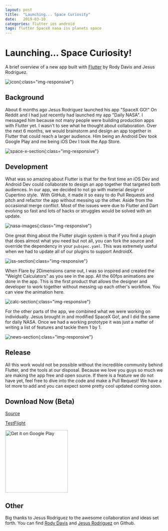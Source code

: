 ```yaml
---
layout: post
title:  "Launching... Space Curiosity"
date:   2019-03-10
categories: flutter ios android
tags: flutter SpaceX nasa iss planets space
---
```


# Launching… Space Curiosity!
A brief overview of a new app built with [Flutter](https://Flutter.io) by Rody Davis and Jesus Rodriguez.

![icon](/assets/images/space-curiosity/icon.png){:class="img-responsive"}

## Background

About 6 months ago Jesus Rodriguez launched his app "SpaceX GO!" On Reddit and I had just recently had launched my app "Daily NASA". I messaged him because not many people were building production apps with Flutter yet. I wasn't to see what he thought about collaboration. Over the next 6 months, we would brainstorm and design an app together in Flutter that could reach a larger audience. Him being an Android Dev took Google Play and me being iOS Dev I took the App Store.

![space-x-section](/assets/images/space-curiosity/space-x.PNG){:class="img-responsive"}

## Development

What was so amazing about Flutter is that for the first time an iOS Dev and Android Dev could collaborate to design an app together that targeted both audiences. In our app, we decided to not go with material design or Cupertino style. 
With GitHub, it made it so easy to do Pull Requests and pitch and refactor the app without messing up the other. Aside from the occasional merge conflict. Most of the issues were due to Flutter and Dart evolving so fast and lots of hacks or struggles would be solved with an update.

![nasa-images](/assets/images/space-curiosity/nasa-images.PNG){:class="img-responsive"}

One great thing about the Flutter plugin system is that if you find a plugin that does almost what you need but not all, you can fork the source and override the dependency in your `pubspec.yaml`. This was extremely useful when we had to update all of our plugins to support AndroidX.

![iss-section](/assets/images/space-curiosity/iss.PNG){:class="img-responsive"}

When Flare by 2Dimensions came out, I was so inspired and created the "Weight Calculators" as you see in the app. All the 60fps animations are done in the app. This is the first product that allows the designer and developer to work together without messing up each other's workflow. You can view the animation here.

![calc-section](/assets/images/space-curiosity/calc.PNG){:class="img-responsive"}

For the other parts of the app, we combined what we were working on individually. Jesus brought in and modified SpaceX Go!, and I did the same for daily NASA. Once we had a working prototype it was just a matter of writing a list of features and tackle them 1 by 1.

![news-section](/assets/images/space-curiosity/news.PNG){:class="img-responsive"}

## Release

All this work would not be possible without the incredible community behind Flutter, and the tools at our disposal. Because we love you guys so much we are making the app free and open source. If there is a feature we do not have yet, feel free to dive into the code and make a Pull Request! We have a lot more to add and you can expect some pretty cool updated coming soon.

## Download Now (Beta)

[Source](https://github.com/jesusrp98/space-curiosity)

[TestFlight](https://testflight.apple.com/join/uIwSD3Rj)

<a href='https://play.google.com/store/apps/details?id=com.chechu.curiosity&pcampaignid=MKT-Other-global-all-co-prtnr-py-PartBadge-Mar2515-1'><img alt='Get it on Google Play' src='https://play.google.com/intl/en_us/badges/images/generic/en_badge_web_generic.png' width="200"/></a>

## Other

Big thanks to Jesus Rodriguez to the awesome collaboration and ideas set forth.
You can find [Rody Davis](https://www.github.com/AppleEducate) and [Jesus Rodriguez](https://www.github.com/jesusrp98) on Github.
